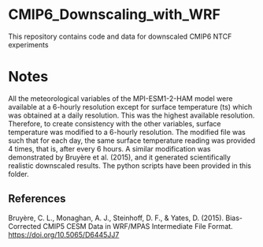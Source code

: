 # CMIP6_Downscaling_with_WRF
This repository contains code and data for downscaled CMIP6 NTCF experiments

# Notes
All the meteorological variables of the MPI-ESM1-2-HAM model were available at a 6-hourly resolution except for surface temperature (ts) which was obtained at a daily resolution. This was the highest available resolution. Therefore, to create consistency with the other variables, surface temperature was modified to a 6-hourly resolution. The modified file was such that for each day, the same surface temperature reading was provided 4 times, that is, after every 6 hours. A similar modification was demonstrated by Bruyère et al. (2015), and it generated scientifically realistic downscaled results. The python scripts have been provided in this folder.

## References
Bruyère, C. L., Monaghan, A. J., Steinhoff, D. F., & Yates, D. (2015). Bias-Corrected CMIP5 CESM Data in WRF/MPAS Intermediate File Format. https://doi.org/10.5065/D6445JJ7
